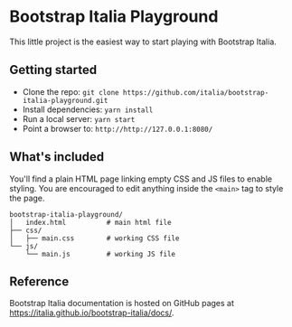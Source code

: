 # Bootstrap Italia Playground

This little project is the easiest way to start playing with Bootstrap Italia.

## Getting started

* Clone the repo: `git clone https://github.com/italia/bootstrap-italia-playground.git`
* Install dependencies: `yarn install`
* Run a local server: `yarn start`
* Point a browser to: `http://http://127.0.0.1:8080/`

## What's included

You'll find a plain HTML page linking empty CSS and JS files to enable styling. You are encouraged to edit anything inside the `<main>` tag to style the page. 

```
bootstrap-italia-playground/
│   index.html          # main html file
├── css/
│   ├── main.css        # working CSS file
└── js/
    └── main.js         # working JS file
```

## Reference

Bootstrap Italia documentation is hosted on GitHub pages at https://italia.github.io/bootstrap-italia/docs/.

